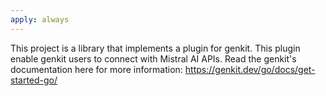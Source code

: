 ```yaml
---
apply: always
---
```


This project is a library that implements a plugin for genkit.
This plugin enable genkit users to connect with Mistral AI APIs.
Read the genkit's documentation here for more information: https://genkit.dev/go/docs/get-started-go/